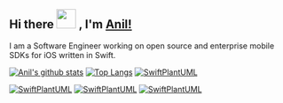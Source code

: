 ## Hi there <img src="https://media.giphy.com/media/ujrj9aoOdNvXO/giphy.gif" width="35px"> , I'm [Anil!]()

I am a Software Engineer working on open source and enterprise mobile SDKs for iOS written in Swift.

[![Anil's github stats](https://github-readme-stats.vercel.app/api?username=anil291987&count_private=false&show_icons=true&theme=merko)](https://github.com/anuraghazra/github-readme-stats)
[![Top Langs](https://github-readme-stats.vercel.app/api/top-langs/?username=anil291987&layout=compact&theme=merko)](https://github.com/anuraghazra/github-readme-stats)
[![SwiftPlantUML](https://github-readme-stats.vercel.app/api/pin/?username=anil291987&repo=swiftnio-in-action&theme=merko)](https://github.com/anuraghazra/github-readme-stats)
<!-- [![SwiftPlantUML](https://github-readme-stats.vercel.app/api/pin/?username=anil291987&repo=CNIOOpenSSLFramework&theme=merko)](https://github.com/anuraghazra/github-readme-stats) -->
[![SwiftPlantUML](https://github-readme-stats.vercel.app/api/pin/?username=anil291987&repo=LearningSwiftUI&theme=merko)](https://github.com/anuraghazra/github-readme-stats)
[![SwiftPlantUML](https://github-readme-stats.vercel.app/api/pin/?username=anil291987&repo=UIThreadGuard&theme=merko)](https://github.com/anuraghazra/github-readme-stats)
[![SwiftPlantUML](https://github-readme-stats.vercel.app/api/pin/?username=anil291987&repo=FlutterLearning&theme=merko)](https://github.com/anuraghazra/github-readme-stats)
